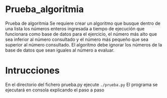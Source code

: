 # Prueba_algoritmia
Prueba de algoritmia
Se requiere crear un algoritmo que busque dentro de una lista los números enteros ingresada a tiempo de ejecución que funcionara como base de datos para el ejercicio, el número más alto que sea inferior al número consultado y el número más pequeño que sea superior al número consultado. El algoritmo debe ignorar los números de la base de datos que sean iguales al número a evaluar.

# Intrucciones
En el directorio del fichero prueba.py ejecute ```./prueba.py```
El programa se ejecutará en consola explicando el paso a paso
